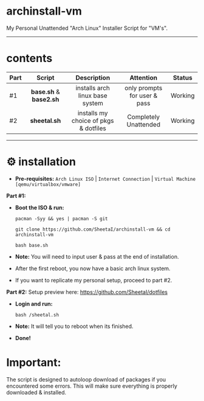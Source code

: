 # archinstall-vm
My Personal Unattended "Arch Linux" Installer Script for "VM's".

---

# contents


| Part | Script | Description | Attention | Status |
:-- | :--: | :--: | :--: | :--: |
#1 | **base.sh** & **base2.sh** | installs arch linux base system  |only prompts for user & pass | Working |
#2 | **sheetal.sh** | installs my choice of pkgs & dotfiles | Completely Unattended | Working |

 ---
# ⚙️ installation

 - **Pre-requisites:**
`Arch Linux ISO` | `Internet Connection` | `Virtual Machine [qemu/virtualbox/vmware]` 

**Part #1:** 
 - **Boot the ISO & run:**

    `pacman -Syy && yes | pacman -S git`

    `git clone https://github.com/SheetaI/archinstall-vm && cd archinstall-vm`
    
    `bash base.sh`
    
 - **Note:** You will need to input user & pass at the end of installation.
  
 - After the first reboot, you now have a basic arch linux system.

 - If you want to replicate my personal setup, proceed to part #2.
    
**Part #2:** Setup preview here: https://github.com/SheetaI/dotfiles

 - **Login and run:**
 
    `bash /sheetal.sh`
 
 - **Note:** It will tell you to reboot when its finished.   
 
 - **Done!**
 
# Important:
 The script is designed to autoloop download of packages if you encountered some errors. This will make sure everything is properly downloaded & installed.
 
